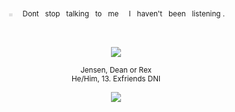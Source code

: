 
<p align="center" dir="auto"> 
 <sub> ‎ 𓏼  ‎ ‎ ‎ ‎   Dont ‎ ‎ stop ‎ ‎  talking ‎ ‎ to ‎ ‎ me ‎ ‎  ‎ ‎ I ‎ ‎ haven't ‎ ‎ been ‎ ‎ listening   .</sub>
</p> ‎ ‎ 
<p align="center" dir="auto"><a target="_blank" rel="noopener noreferrer nofollow" href=><img src="https://i.postimg.cc/br3jq6Ts/Gv-Wg1-SXs-AAj12q-removebg-preview.png" style="max-width: 100%;"></a>
</p>
<p align="center" dir="auto">
<sub>Jensen, Dean or Rex <br/>
He/Him, 13. Exfriends DNI</sub>
</p>
<p align="center" dir="auto">
<img src="https://spotify-github-profile.kittinanx.com/api/view?uid=3144t4e3cclfn2vqfpxbzp5hkqga&cover_image=true&theme=natemoo-re&show_offline=false&background_color=121212&interchange=false&bar_color=334833&bar_color_cover=false)](https://github.com/kittinan/spotify-github-profile)" style="max-width: 100%;"></a>
<p align="center" dir="auto"> 

</p>
